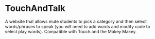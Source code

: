 # TouchAndTalk
A website that allows mute students to pick a category and then select words/phrases to speak (you will need to add words and modify code to select play words).  Compatible with Touch and the Makey Makey.
